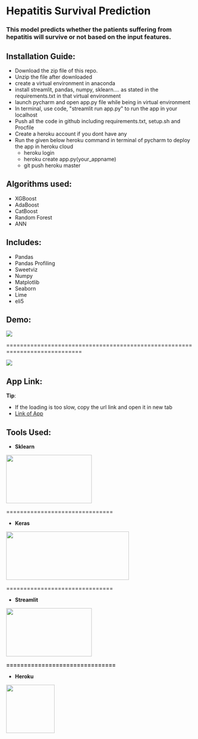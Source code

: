 # Hepatitis Survival Prediction

### This model predicts whether the patients suffering from hepatitis will survive or not based on the input features.

## Installation Guide:
- Download the zip file of this repo.
- Unzip the file after downloaded
- create a virtual environment in anaconda
- install streamlit, pandas, numpy, sklearn.... as stated in the requirements.txt in that virtual environment 
- launch pycharm and open app.py file while being in virtual environment
- In terminal, use code,  "streamlit run app.py" to run the app in your localhost
- Push all the code in github including requirements.txt, setup.sh and Procfile
- Create a heroku account if you dont have any
- Run the given below heroku command in terminal of pycharm to deploy the app in heroku cloud 
  + heroku login
  + heroku create app.py(your_appname)
  + git push heroku master

## Algorithms used:
- XGBoost
- AdaBoost
- CatBoost
- Random Forest
- ANN

## Includes:
- Pandas
- Pandas Profiling
- Sweetviz
- Numpy
- Matplotlib
- Seaborn
- Lime
- eli5

## Demo:
<img src="https://github.com/PDahal2871/ineuron_Python_Assignments/blob/master/Session%201/Screenshots/Screenshot%20(559).png" >

============================================================================

<img src="https://github.com/PDahal2871/ineuron_Python_Assignments/blob/master/Session%201/Screenshots/Screenshot%20(557).png" >

## App Link:
<b>Tip</b>:
- If the loading is too slow, copy the url link and open it in new tab
- <a href="https://hepatitis-survival-prediction.herokuapp.com/">Link of App</a>

## Tools Used:
- <b>Sklearn</b>
<img src="https://upload.wikimedia.org/wikipedia/commons/thumb/0/05/Scikit_learn_logo_small.svg/1200px-Scikit_learn_logo_small.svg.png" width="230px" height="130px">

===============================

- <b>Keras</b>
<img src="https://keras.io/img/logo.png" width="330px" height="130px">

===============================

- <b>Streamlit<b>
 <img src="https://res-3.cloudinary.com/crunchbase-production/image/upload/c_lpad,f_auto,q_auto:eco/mjnw24k71dpqmcqg6mno" width="230px" height="130px">

===============================

- <b>Heroku</b>
<img src="https://res.cloudinary.com/practicaldev/image/fetch/s--7f5GjxUW--/c_limit%2Cf_auto%2Cfl_progressive%2Cq_auto%2Cw_880/https://thepracticaldev.s3.amazonaws.com/i/c29t9uc8roz8g9rddbqs.png" height="130px">
